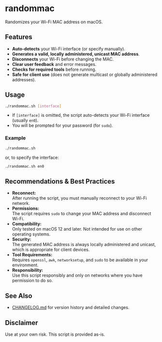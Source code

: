 # randommac

Randomizes your Wi-Fi MAC address on macOS.

## Features

- **Auto-detects** your Wi-Fi interface (or specify manually).
- **Generates a valid, locally administered, unicast MAC address**.
- **Disconnects** your Wi-Fi before changing the MAC.
- **Clear user feedback** and error messages.
- **Checks for required tools** before running.
- **Safe for client use** (does not generate multicast or globally administered addresses).

## Usage

```sh
./randommac.sh [interface]
```

- If `[interface]` is omitted, the script auto-detects your Wi-Fi interface (usually `en0`).
- You will be prompted for your password (for `sudo`).

### Example

```sh
./randommac.sh
```

or, to specify the interface:

```sh
./randommac.sh en0
```

## Recommendations & Best Practices

- **Reconnect:**  
  After running the script, you must manually reconnect to your Wi-Fi network.
- **Permissions:**  
  The script requires `sudo` to change your MAC address and disconnect Wi-Fi.
- **Compatibility:**  
  Only tested on macOS 12 and later. Not intended for use on other operating systems.
- **Security:**  
  The generated MAC address is always locally administered and unicast, which is appropriate for client devices.
- **Tool Requirements:**  
  Requires `openssl`, `awk`, `networksetup`, and `sudo` to be available in your environment.
- **Responsibility:**  
  Use this script responsibly and only on networks where you have permission to do so.

## See Also

- [CHANGELOG.md](./CHANGELOG.md) for version history and detailed changes.

## Disclaimer

Use at your own risk. This script is provided as-is.
